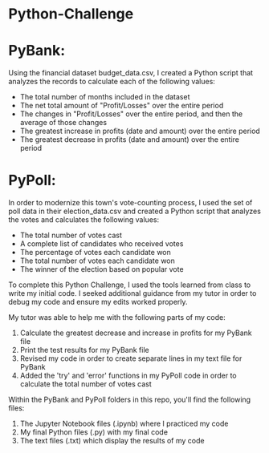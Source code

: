 # Python-Challenge

# PyBank:
Using the financial dataset budget_data.csv, I created a Python script that analyzes the records to calculate each of the following values: 
- The total number of months included in the dataset
- The net total amount of "Profit/Losses" over the entire period
- The changes in "Profit/Losses" over the entire period, and then the average of those changes
- The greatest increase in profits (date and amount) over the entire period
- The greatest decrease in profits (date and amount) over the entire period

# PyPoll:
In order to modernize this town's vote-counting process, I used the set of poll data in their election_data.csv and created a Python script that analyzes the votes and calculates the following values: 
- The total number of votes cast
- A complete list of candidates who received votes
- The percentage of votes each candidate won
- The total number of votes each candidate won
- The winner of the election based on popular vote

To complete this Python Challenge, I used the tools learned from class to write my initial code. I seeked additional guidance from my tutor in order to debug my code and ensure my edits worked properly.

My tutor was able to help me with the following parts of my code:

1. Calculate the greatest decrease and increase in profits for my PyBank file 
2. Print the test results for my PyBank file 
3. Revised my code in order to create separate lines in my text file for PyBank 
4. Added the 'try' and 'error' functions in my PyPoll code in order to calculate the total number of votes cast 

Within the PyBank and PyPoll folders in this repo, you'll find the following files: 
1. The Jupyter Notebook files (.ipynb) where I practiced my code 
2. My final Python files (.py) with my final code 
3. The text files (.txt) which display the results of my code 


